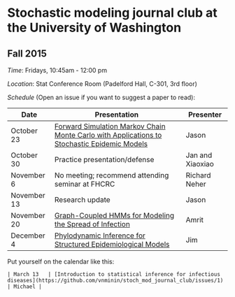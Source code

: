 # Stochastic modeling journal club at the University of Washington

## Fall 2015

*Time*: Fridays, 10:45am - 12:00 pm

*Location*: Stat Conference Room (Padelford Hall, C-301, 3rd floor)

*Schedule* (Open an issue if you want to suggest a paper to read):

| Date | Presentation | Presenter |
|------|--------------|-----------|
| October 23   | [Forward Simulation Markov Chain Monte Carlo with Applications to Stochastic Epidemic Models](https://github.com/vnminin/stoch_mod_journal_club/issues/26)  | Jason |
| October 30 | Practice presentation/defense | Jan and Xiaoxiao |
| November 6| No meeting; recommend attending seminar at FHCRC | Richard Neher |
| November 13 | Research update | Jason |
| November 20 | [Graph-Coupled HMMs for Modeling the Spread of Infection](http://arxiv.org/pdf/1210.4864.pdf) | Amrit |
| December 4 | [Phylodynamic Inference for Structured Epidemiological Models](http://journals.plos.org/ploscompbiol/article?id=10.1371/journal.pcbi.1003570) | Jim |
Put yourself on the calendar like this:
```
| March 13   | [Introduction to statistical inference for infectious diseases](https://github.com/vnminin/stoch_mod_journal_club/issues/1) | Michael |
```
